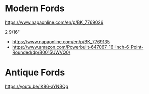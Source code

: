 # Modern Fords
https://www.napaonline.com/en/p/BK_7769026

2 9/16"
- https://www.napaonline.com/en/p/BK_7769135
- https://www.amazon.com/Powerbuilt-647067-16-Inch-6-Point-Rounded/dp/B0015UWVQ0/

# Antique Fords
https://youtu.be/lK86-aYNBQg
